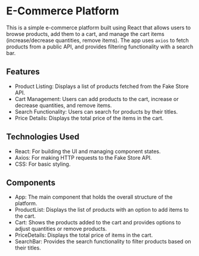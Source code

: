 # E-Commerce Platform

This is a simple e-commerce platform built using React that allows users to browse products, add them to a cart, and manage the cart items (increase/decrease quantities, remove items). The app uses `axios` to fetch products from a public API, and provides filtering functionality with a search bar.

## Features

- Product Listing: Displays a list of products fetched from the Fake Store API.
- Cart Management: Users can add products to the cart, increase or decrease quantities, and remove items.
- Search Functionality: Users can search for products by their titles.
- Price Details: Displays the total price of the items in the cart.

## Technologies Used

- React: For building the UI and managing component states.
- Axios: For making HTTP requests to the Fake Store API.
- CSS: For basic styling.

## Components

- App: The main component that holds the overall structure of the platform.
- ProductList: Displays the list of products with an option to add items to the cart.
- Cart: Shows the products added to the cart and provides options to adjust quantities or remove products.
- PriceDetails: Displays the total price of items in the cart.
- SearchBar: Provides the search functionality to filter products based on their titles.
